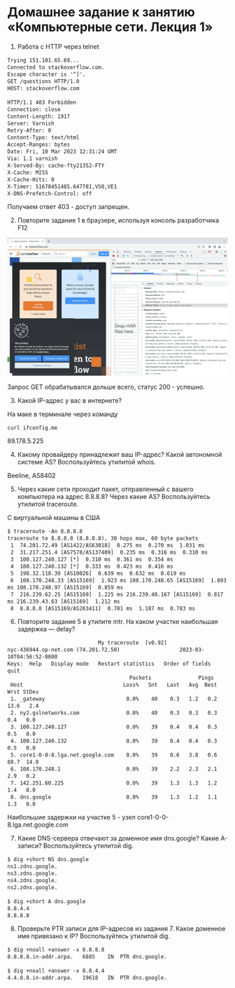 # Домашнее задание к занятию «Компьютерные сети. Лекция 1»


1. Работа c HTTP через telnet

```~$ telnet stackoverflow.com 80
Trying 151.101.65.69...
Connected to stackoverflow.com.
Escape character is '^]'.
GET /questions HTTP/1.0
HOST: stackoverflow.com

HTTP/1.1 403 Forbidden
Connection: close
Content-Length: 1917
Server: Varnish
Retry-After: 0
Content-Type: text/html
Accept-Ranges: bytes
Date: Fri, 10 Mar 2023 12:31:24 GMT
Via: 1.1 varnish
X-Served-By: cache-fty21352-FTY
X-Cache: MISS
X-Cache-Hits: 0
X-Timer: S1678451485.647781,VS0,VE1
X-DNS-Prefetch-Control: off
```

Получаем ответ 403 - доступ запрещен.

2. Повторите задание 1 в браузере, используя консоль разработчика F12

![](browser_screen.png)

Запрос GET обрабатывался дольше всего, статус 200 - успешно.

3. Какой IP-адрес у вас в интернете?

На маке в терминале через команду
```
curl ifconfig.me
```
89.178.5.225

4. Какому провайдеру принадлежит ваш IP-адрес? Какой автономной системе AS? Воспользуйтесь утилитой whois.

Beeline, AS8402

5. Через какие сети проходит пакет, отправленный с вашего компьютера на адрес 8.8.8.8? Через какие AS? Воспользуйтесь утилитой traceroute.

С виртуальной машины в США

```
$ traceroute -An 8.8.8.8
traceroute to 8.8.8.8 (8.8.8.8), 30 hops max, 60 byte packets
 1  74.201.72.49 [AS1422/AS63018]  0.275 ms  0.270 ms  1.031 ms
 2  31.217.251.4 [AS7578/AS137409]  0.235 ms  0.316 ms  0.310 ms
 3  100.127.240.127 [*]  0.310 ms  0.361 ms  0.354 ms
 4  100.127.240.132 [*]  0.333 ms  0.423 ms  0.416 ms
 5  198.32.118.39 [AS10026]  0.639 ms  0.632 ms  0.619 ms
 6  108.170.248.33 [AS15169]  1.923 ms 108.170.248.65 [AS15169]  1.893 ms 108.170.248.97 [AS15169]  0.859 ms
 7  216.239.62.25 [AS15169]  1.225 ms 216.239.40.167 [AS15169]  0.817 ms 216.239.43.63 [AS15169]  1.212 ms
 8  8.8.8.8 [AS15169/AS263411]  0.781 ms  1.187 ms  0.783 ms
```

6. Повторите задание 5 в утилите mtr. На каком участке наибольшая задержка — delay?

```
                             My traceroute  [v0.92]
nyc-436944.op-net.com (74.201.72.50)                   2023-03-10T04:56:52-0800
Keys:  Help   Display mode   Restart statistics   Order of fields   quit
                                       Packets               Pings
 Host                                Loss%   Snt   Last   Avg  Best  Wrst StDev
 1. _gateway                          0.0%    40    0.3   1.2   0.2  13.6   2.4
 2. ny2.gslnetworks.com               0.0%    40    0.3   0.3   0.3   0.4   0.0
 3. 100.127.240.127                   0.0%    39    0.4   0.4   0.3   0.5   0.0
 4. 100.127.240.132                   0.0%    39    0.4   0.4   0.3   0.5   0.0
 5. core1-0-0-8.lga.net.google.com    0.0%    39    0.6   3.8   0.6  88.7  14.0
 6. 108.170.248.1                     0.0%    39    2.2   2.3   2.1   2.9   0.2
 7. 142.251.60.225                    0.0%    39    1.3   1.3   1.2   1.4   0.0
 8. dns.google                        0.0%    39    1.3   1.2   1.1   1.3   0.0
```

Наибольшие задержки на участке 5 - узел core1-0-0-8.lga.net.google.com

7. Какие DNS-сервера отвечают за доменное имя dns.google? Какие A-записи? Воспользуйтесь утилитой dig.

```
$ dig +short NS dns.google
ns1.zdns.google.
ns3.zdns.google.
ns4.zdns.google.
ns2.zdns.google.

$ dig +short A dns.google
8.8.4.4
8.8.8.8
```

8. Проверьте PTR записи для IP-адресов из задания 7. Какое доменное имя привязано к IP? Воспользуйтесь утилитой dig.

```
$ dig +noall +answer -x 8.8.8.8
8.8.8.8.in-addr.arpa.	6885	IN	PTR	dns.google.

$ dig +noall +answer -x 8.8.4.4
4.4.8.8.in-addr.arpa.	19618	IN	PTR	dns.google.
```



